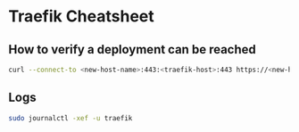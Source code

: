 # Traefik Cheatsheet

## How to verify a deployment can be reached

``` bash
curl --connect-to <new-host-name>:443:<traefik-host>:443 https://<new-host-name>
```

## Logs

``` bash
sudo journalctl -xef -u traefik
```

